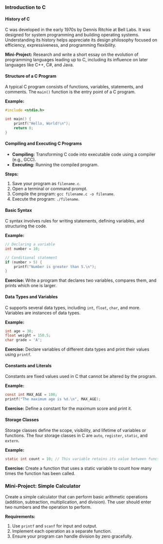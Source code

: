 ### Introduction to C

#### History of C
C was developed in the early 1970s by Dennis Ritchie at Bell Labs. It was designed for system programming and building operating systems. Understanding its history helps appreciate its design philosophy focused on efficiency, expressiveness, and programming flexibility.

**Mini-Project:** Research and write a short essay on the evolution of programming languages leading up to C, including its influence on later languages like C++, C#, and Java.

#### Structure of a C Program
A typical C program consists of functions, variables, statements, and comments. The `main()` function is the entry point of a C program.

**Example:**
```c
#include <stdio.h>

int main() {
    printf("Hello, World!\n");
    return 0;
}
```

#### Compiling and Executing C Programs
- **Compiling:** Transforming C code into executable code using a compiler (e.g., GCC).
- **Executing:** Running the compiled program.

**Steps:**
1. Save your program as `filename.c`.
2. Open a terminal or command prompt.
3. Compile the program: `gcc filename.c -o filename`.
4. Execute the program: `./filename`.

#### Basic Syntax
C syntax involves rules for writing statements, defining variables, and structuring the code.

**Example:**
```c
// Declaring a variable
int number = 10;

// Conditional statement
if (number > 5) {
    printf("Number is greater than 5.\n");
}
```

**Exercise:** Write a program that declares two variables, compares them, and prints which one is larger.

#### Data Types and Variables
C supports several data types, including `int`, `float`, `char`, and more. Variables are instances of data types.

**Example:**
```c
int age = 30;
float weight = 150.5;
char grade = 'A';
```

**Exercise:** Declare variables of different data types and print their values using `printf`.

#### Constants and Literals
Constants are fixed values used in C that cannot be altered by the program.

**Example:**
```c
const int MAX_AGE = 100;
printf("The maximum age is %d.\n", MAX_AGE);
```

**Exercise:** Define a constant for the maximum score and print it.

#### Storage Classes
Storage classes define the scope, visibility, and lifetime of variables or functions. The four storage classes in C are `auto`, `register`, `static`, and `extern`.

**Example:**
```c
static int count = 10; // This variable retains its value between function calls
```

**Exercise:** Create a function that uses a static variable to count how many times the function has been called.

### Mini-Project: Simple Calculator
Create a simple calculator that can perform basic arithmetic operations (addition, subtraction, multiplication, and division). The user should enter two numbers and the operation to perform.

**Requirements:**
1. Use `printf` and `scanf` for input and output.
2. Implement each operation as a separate function.
3. Ensure your program can handle division by zero gracefully.
